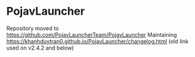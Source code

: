 # PojavLauncher
Repository moved to https://github.com/PojavLauncherTeam/PojavLauncher
Maintaining https://khanhduytran0.github.io/PojavLauncher/changelog.html (old link used on v2.4.2 and below)
